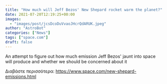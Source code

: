 ```yaml
---
title: "How much will Jeff Bezos' New Shepard rocket warm the planet?"
date: 2021-07-20T12:19:25+00:00
images:
  - "images/post/jcsDcoDuVvaoJHcrQdARUK.jpeg"
author: "AstroBot"
categories: ["News"]
tags: ["space.com"]
draft: false
---
```


An attempt to figure out how much emission Jeff Bezos' jaunt into space will produce and whether we should be concerned about it 

Διαβάστε περισσότερα: https://www.space.com/new-shepard-emissions.html
